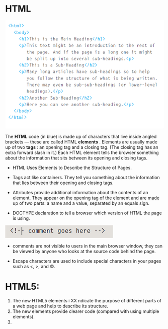 # HTML 
![html](html.PNG)
  
The **HTML** code (in blue) is made up of characters that live inside angled
brackets — these are called HTML **elements** . Elements are usually
made up of two **tags** : an opening tag and a closing tag. (The closing tag
has an extra forward slash in it.) Each HTML element tells the browser
something about the information that sits between its opening and
closing tags.

* HTML Uses Elements to Describe the Structure of Pages.

* Tags act like containers. They tell you something about the information that lies between their opening and closing tags.

* Attributes provide additional information about the contents of an element. They appear on the opening tag of the element and are made up of two parts: a name and a value,
separated by an equals sign. 

* DOCTYPE declaration to tell a browser which version of HTML the page is using.

 ![comment](comment.PNG)
 
* comments are not visible to users in the main browser window, they can be viewed by anyone who looks at the source code behind the page.

* Escape characters are used to include special characters in your pages such as <, >, and ©.

# HTML5:
1. The new HTML5 elements i XX ndicate the purpose of different parts of a web page and help to describe its structure.
2. The new elements provide clearer code (compared with using multiple <div> elements).
3. 
 
 
 
 

